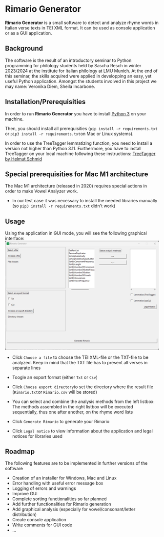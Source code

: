 # Rimario Generator

**Rimario Generator** is a small software to detect and analyze rhyme words in Italian verse texts in TEI XML format. It can be used as console application or as a GUI application.

## Background

The software is the result of an introductory seminar to Python programming for philology students held by Sascha Resch in winter 2023/2024 at the institute for Italian philology at LMU Munich. At the end of this seminar, the skills acquired were applied in developping an easy, yet useful Python application. Amongst the students involved in this project we may name: Veronika Diem, Sheila Incarbone.

## Installation/Prerequisities

In order to run **Rimario Generator** you have to install [Python 3](https://www.python.org/downloads/) on your machine.

Then, you should install all prerequisities (`pip install -r requirements.txt` or `pip3 install -r requirements.txt`on Mac or Linux systems).

In order to use the TreeTagger lemmatizing function, you need to install a version not higher than Python 3.11. Furthermore, you have to install TreeTagger on your local machine following these instructions: [TreeTagger by Helmut Schmid](https://www.cis.uni-muenchen.de/~schmid/tools/TreeTagger/)

## Special prerequisities for Mac M1 architecture

The Mac M1 architecture (released in 2020) requires special actions in order to make Vowel Analyzer work.

- In our test case it was necessary to install the needed libraries manually (so `pip3 install -r requirements.txt` didn't work)

## Usage

Using the application in GUI mode, you will see the following graphical interface:
![GUI interface of Rimario Generator](/src/assets/rimario_gen.png)

- Click `Choose a file` to choose the TEI XML-file or the TXT-file to be analyzed. Keep in mind that the TXT file has to present all verses in separate lines
- Toogle an export format (either `Txt` or `Csv`)
- Click `Choose export directory`to set the directory where the result file (`Rimario.txt`or `Rimario.csv` will be stored)
- You can select and combine the analysis methods from the left listbox: The methods assembled in the right listbox will be executed sequentially, thus one after another, on the rhyme word lists
- Click `Generate Rimario` to generate your Rimario

- Click `Legal notice` to view information about the application and legal notices for libraries used

## Roadmap

The following features are to be implemented in further versions of the software

- Creation of an installer for Windows, Mac and Linux
- Error handling with useful error message box
- Logging of errors and warnings
- Improve GUI
- Complete sorting functionalities so far planned
- Add further functionalities for Rimario generation
- Add graphical analysis (especially for vowel/consonant/letter distribution)
- Create console application
- Write comments for GUI code
- ...
